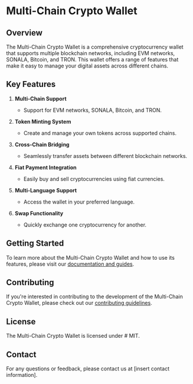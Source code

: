# Multi-Chain Crypto Wallet

## Overview
The Multi-Chain Crypto Wallet is a comprehensive cryptocurrency wallet that supports multiple blockchain networks, including EVM networks, SONALA, Bitcoin, and TRON. This wallet offers a range of features that make it easy to manage your digital assets across different chains.

## Key Features
1. **Multi-Chain Support**
   - Support for EVM networks, SONALA, Bitcoin, and TRON.
   
2. **Token Minting System**
   - Create and manage your own tokens across supported chains.
   
3. **Cross-Chain Bridging**
   - Seamlessly transfer assets between different blockchain networks.
   
4. **Fiat Payment Integration**
   - Easily buy and sell cryptocurrencies using fiat currencies.
   
5. **Multi-Language Support**
   - Access the wallet in your preferred language.
   
6. **Swap Functionality**
   - Quickly exchange one cryptocurrency for another.

## Getting Started
To learn more about the Multi-Chain Crypto Wallet and how to use its features, please visit our [documentation and guides](#).

## Contributing
If you're interested in contributing to the development of the Multi-Chain Crypto Wallet, please check out our [contributing guidelines](#).

## License
The Multi-Chain Crypto Wallet is licensed under # MIT.

## Contact
For any questions or feedback, please contact us at [insert contact information].